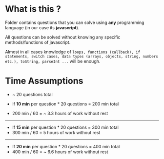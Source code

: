 # What is this ?

Folder contains questions that you can solve using **any** programming language (in our case its **javascript**).

All questions can be solved without knowing any specific methods/functions of javascript.

Almost in all cases knowledge of `loops, functions (callback), if statements, switch cases, data types (arrays, objects, string, numbers etc.), toString, parseInt ...` will be enough.

# Time Assumptions

- ~ 20 questions total

- If **10 min** per question \* 20 questions = 200 min total
- 200 min / 60 = ~ 3.3 hours of work without rest

---

- If **15 min** per question \* 20 questions = 300 min total
- 300 min / 60 = 5 hours of work without rest

---

- If **20 min** per question \* 20 questions = 400 min total
- 400 min / 60 = ~ 6.6 hours of work without rest
